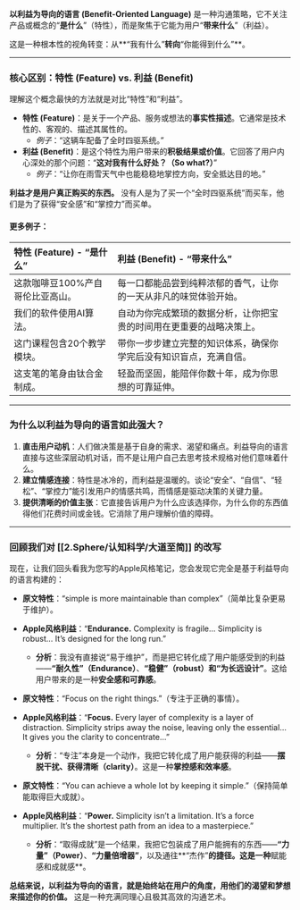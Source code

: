 **以利益为导向的语言 (Benefit-Oriented Language)** 是一种沟通策略，它不关注产品或概念的“**是什么**”（特性），而是聚焦于它能为用户“**带来什么**”（利益）。

这是一种根本性的视角转变：从**“我有什么”**转向**“你能得到什么”**。

---

### **核心区别：特性 (Feature) vs. 利益 (Benefit)**

理解这个概念最快的方法就是对比“特性”和“利益”。

*   **特性 (Feature)**：是关于一个产品、服务或想法的**事实性描述**。它通常是技术性的、客观的、描述其属性的。
    *   *例子*：“这辆车配备了全时四驱系统。”
*   **利益 (Benefit)**：是这个特性为用户带来的**积极结果或价值**。它回答了用户内心深处的那个问题：“**这对我有什么好处？（So what?）**”
    *   *例子*：“让你在雨雪天气中也能稳稳地掌控方向，安全抵达目的地。”

**利益才是用户真正购买的东西。** 没有人是为了买一个“全时四驱系统”而买车，他们是为了获得“安全感”和“掌控力”而买单。

#### **更多例子：**

| 特性 (Feature) - “是什么” | 利益 (Benefit) - “带来什么”              |
| :------------------- | :--------------------------------- |
| 这款咖啡豆100%产自哥伦比亚高山。   | 每一口都能品尝到纯粹浓郁的香气，让你的一天从非凡的味觉体验开始。   |
| 我们的软件使用AI算法。         | 自动为你完成繁琐的数据分析，让你把宝贵的时间用在更重要的战略决策上。 |
| 这门课程包含20个教学模块。       | 带你一步步建立完整的知识体系，确保你学完后没有知识盲点，充满自信。  |
| 这支笔的笔身由钛合金制成。        | 轻盈而坚固，能陪伴你数十年，成为你思想的可靠延伸。          |

---

### **为什么以利益为导向的语言如此强大？**

1.  **直击用户动机**：人们做决策是基于自身的需求、渴望和痛点。利益导向的语言直接与这些深层动机对话，而不是让用户自己去思考技术规格对他们意味着什么。
2.  **建立情感连接**：特性是冰冷的，而利益是温暖的。谈论“安全”、“自信”、“轻松”、“掌控力”能引发用户的情感共鸣，而情感是驱动决策的关键力量。
3.  **提供清晰的价值主张**：它直接告诉用户为什么应该选择你，为什么你的东西值得他们花费时间或金钱。它消除了用户理解价值的障碍。

---

### **回顾我们对 [[2.Sphere/认知科学/大道至简]] 的改写**

现在，让我们回头看我为您写的Apple风格笔记，您会发现它完全是基于利益导向的语言构建的：

*   **原文特性**：“simple is more maintainable than complex”（简单比复杂更易于维护）。
*   **Apple风格利益**：“**Endurance.** Complexity is fragile... Simplicity is robust... It’s designed for the long run.”
    *   **分析**：我没有直接说“易于维护”，而是把它转化成了用户能感受到的利益——**“耐久性”（Endurance）**、**“稳健”（robust）**和**“为长远设计”**。这给用户带来的是一种**安全感和可靠感**。

*   **原文特性**：“Focus on the right things.”（专注于正确的事情）。
*   **Apple风格利益**：“**Focus.** Every layer of complexity is a layer of distraction. Simplicity strips away the noise, leaving only the essential... It gives you the clarity to concentrate...”
    *   **分析**：“专注”本身是一个动作，我把它转化成了用户能获得的利益——**摆脱干扰、获得清晰（clarity）**。这是一种**掌控感和效率感**。

*   **原文特性**：“You can achieve a whole lot by keeping it simple.”（保持简单能取得巨大成就）。
*   **Apple风格利益**：“**Power.** Simplicity isn’t a limitation. It’s a force multiplier. It’s the shortest path from an idea to a masterpiece.”
    *   **分析**：“取得成就”是一个结果，我把它包装成了用户能拥有的东西——**“力量”（Power）**、**“力量倍增器”**，以及通往**“杰作”**的捷径。这是一种**赋能感和成就感**。

**总结来说，以利益为导向的语言，就是始终站在用户的角度，用他们的渴望和梦想来描述你的价值。** 这是一种充满同理心且极其高效的沟通艺术。